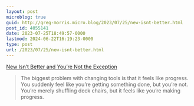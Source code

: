 ```yaml
---
layout: post
microblog: true
guid: http://greg-morris.micro.blog/2023/07/25/new-isnt-better.html
post_id: 4055141
date: 2023-07-25T18:49:57-0000
lastmod: 2024-06-22T16:19:23-0000
type: post
url: /2023/07/25/new-isnt-better.html
---
```

[New Isn’t Better and You’re Not the Exception](https://curtismchale.ca/2023/07/22/new-isnt-better-and-youre-not-the-exception/)

> The biggest problem with changing tools is that it feels like progress. You suddenly feel like you’re getting something done, but you’re not. You’re merely shuffling deck chairs, but it feels like you’re making progress.
